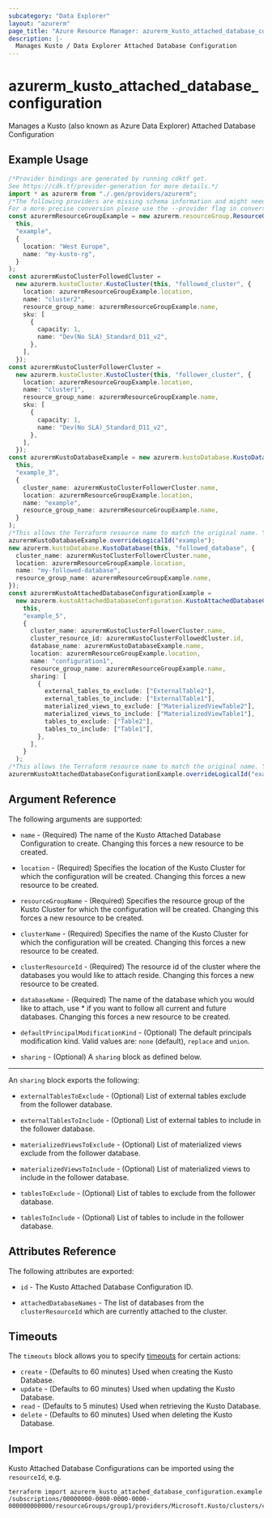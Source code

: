 ```yaml
---
subcategory: "Data Explorer"
layout: "azurerm"
page_title: "Azure Resource Manager: azurerm_kusto_attached_database_configuration"
description: |-
  Manages Kusto / Data Explorer Attached Database Configuration
---
```


# azurerm\_kusto\_attached\_database\_configuration

Manages a Kusto (also known as Azure Data Explorer) Attached Database Configuration

## Example Usage

```typescript
/*Provider bindings are generated by running cdktf get.
See https://cdk.tf/provider-generation for more details.*/
import * as azurerm from "./.gen/providers/azurerm";
/*The following providers are missing schema information and might need manual adjustments to synthesize correctly: azurerm.
For a more precise conversion please use the --provider flag in convert.*/
const azurermResourceGroupExample = new azurerm.resourceGroup.ResourceGroup(
  this,
  "example",
  {
    location: "West Europe",
    name: "my-kusto-rg",
  }
);
const azurermKustoClusterFollowedCluster =
  new azurerm.kustoCluster.KustoCluster(this, "followed_cluster", {
    location: azurermResourceGroupExample.location,
    name: "cluster2",
    resource_group_name: azurermResourceGroupExample.name,
    sku: [
      {
        capacity: 1,
        name: "Dev(No SLA)_Standard_D11_v2",
      },
    ],
  });
const azurermKustoClusterFollowerCluster =
  new azurerm.kustoCluster.KustoCluster(this, "follower_cluster", {
    location: azurermResourceGroupExample.location,
    name: "cluster1",
    resource_group_name: azurermResourceGroupExample.name,
    sku: [
      {
        capacity: 1,
        name: "Dev(No SLA)_Standard_D11_v2",
      },
    ],
  });
const azurermKustoDatabaseExample = new azurerm.kustoDatabase.KustoDatabase(
  this,
  "example_3",
  {
    cluster_name: azurermKustoClusterFollowerCluster.name,
    location: azurermResourceGroupExample.location,
    name: "example",
    resource_group_name: azurermResourceGroupExample.name,
  }
);
/*This allows the Terraform resource name to match the original name. You can remove the call if you don't need them to match.*/
azurermKustoDatabaseExample.overrideLogicalId("example");
new azurerm.kustoDatabase.KustoDatabase(this, "followed_database", {
  cluster_name: azurermKustoClusterFollowerCluster.name,
  location: azurermResourceGroupExample.location,
  name: "my-followed-database",
  resource_group_name: azurermResourceGroupExample.name,
});
const azurermKustoAttachedDatabaseConfigurationExample =
  new azurerm.kustoAttachedDatabaseConfiguration.KustoAttachedDatabaseConfiguration(
    this,
    "example_5",
    {
      cluster_name: azurermKustoClusterFollowerCluster.name,
      cluster_resource_id: azurermKustoClusterFollowedCluster.id,
      database_name: azurermKustoDatabaseExample.name,
      location: azurermResourceGroupExample.location,
      name: "configuration1",
      resource_group_name: azurermResourceGroupExample.name,
      sharing: [
        {
          external_tables_to_exclude: ["ExternalTable2"],
          external_tables_to_include: ["ExternalTable1"],
          materialized_views_to_exclude: ["MaterializedViewTable2"],
          materialized_views_to_include: ["MaterializedViewTable1"],
          tables_to_exclude: ["Table2"],
          tables_to_include: ["Table1"],
        },
      ],
    }
  );
/*This allows the Terraform resource name to match the original name. You can remove the call if you don't need them to match.*/
azurermKustoAttachedDatabaseConfigurationExample.overrideLogicalId("example");

```

## Argument Reference

The following arguments are supported:

*   `name` - (Required) The name of the Kusto Attached Database Configuration to create. Changing this forces a new resource to be created.

*   `location` - (Required) Specifies the location of the Kusto Cluster for which the configuration will be created. Changing this forces a new resource to be created.

*   `resourceGroupName` - (Required) Specifies the resource group of the Kusto Cluster for which the configuration will be created. Changing this forces a new resource to be created.

*   `clusterName` - (Required) Specifies the name of the Kusto Cluster for which the configuration will be created. Changing this forces a new resource to be created.

*   `clusterResourceId` - (Required) The resource id of the cluster where the databases you would like to attach reside. Changing this forces a new resource to be created.

*   `databaseName` - (Required) The name of the database which you would like to attach, use \* if you want to follow all current and future databases. Changing this forces a new resource to be created.

*   `defaultPrincipalModificationKind` - (Optional) The default principals modification kind. Valid values are: `none` (default), `replace` and `union`.

*   `sharing` - (Optional) A `sharing` block as defined below.

***

An `sharing` block exports the following:

*   `externalTablesToExclude` - (Optional) List of external tables exclude from the follower database.

*   `externalTablesToInclude` - (Optional) List of external tables to include in the follower database.

*   `materializedViewsToExclude` - (Optional) List of materialized views exclude from the follower database.

*   `materializedViewsToInclude` - (Optional) List of materialized views to include in the follower database.

*   `tablesToExclude` - (Optional) List of tables to exclude from the follower database.

*   `tablesToInclude` - (Optional) List of tables to include in the follower database.

## Attributes Reference

The following attributes are exported:

*   `id` - The Kusto Attached Database Configuration ID.

*   `attachedDatabaseNames` - The list of databases from the `clusterResourceId` which are currently attached to the cluster.

## Timeouts

The `timeouts` block allows you to specify [timeouts](https://www.terraform.io/language/resources/syntax#operation-timeouts) for certain actions:

* `create` - (Defaults to 60 minutes) Used when creating the Kusto Database.
* `update` - (Defaults to 60 minutes) Used when updating the Kusto Database.
* `read` - (Defaults to 5 minutes) Used when retrieving the Kusto Database.
* `delete` - (Defaults to 60 minutes) Used when deleting the Kusto Database.

## Import

Kusto Attached Database Configurations can be imported using the `resourceId`, e.g.

```shell
terraform import azurerm_kusto_attached_database_configuration.example /subscriptions/00000000-0000-0000-0000-000000000000/resourceGroups/group1/providers/Microsoft.Kusto/clusters/cluster1/attachedDatabaseConfigurations/configuration1
```
